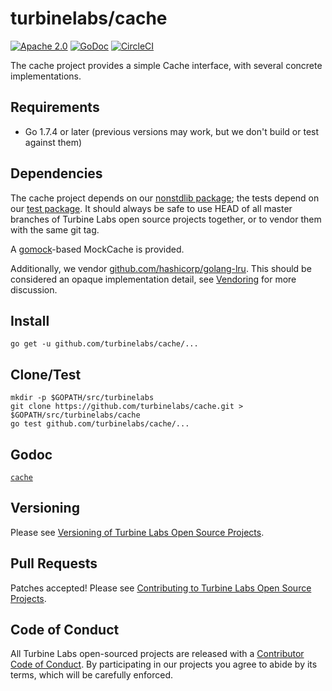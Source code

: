 
[//]: # ( Copyright 2017 Turbine Labs, Inc.                                   )
[//]: # ( you may not use this file except in compliance with the License.    )
[//]: # ( You may obtain a copy of the License at                             )
[//]: # (                                                                     )
[//]: # (     http://www.apache.org/licenses/LICENSE-2.0                      )
[//]: # (                                                                     )
[//]: # ( Unless required by applicable law or agreed to in writing, software )
[//]: # ( distributed under the License is distributed on an "AS IS" BASIS,   )
[//]: # ( WITHOUT WARRANTIES OR CONDITIONS OF ANY KIND, either express or     )
[//]: # ( implied. See the License for the specific language governing        )
[//]: # ( permissions and limitations under the License.                      )

# turbinelabs/cache

[![Apache 2.0](https://img.shields.io/hexpm/l/plug.svg)](LICENSE)
[![GoDoc](https://https://godoc.org/github.com/turbinelabs/cache?status.svg)](https://https://godoc.org/github.com/turbinelabs/cache)
[![CircleCI](https://circleci.com/gh/turbinelabs/cache.svg?style=shield)](https://circleci.com/gh/turbinelabs/cache)

The cache project provides a simple Cache interface, with several concrete
implementations.

## Requirements

- Go 1.7.4 or later (previous versions may work, but we don't build or test against them)

## Dependencies

The cache project depends on our [nonstdlib package](https://github.com/turbinelabs/nonstdlib);
the tests depend on our [test package](https://github.com/turbinelabs/test).
It should always be safe to use HEAD of all master branches of Turbine Labs
open source projects together, or to vendor them with the same git tag.

A [gomock](https://github.com/golang/mock)-based MockCache is provided.

Additionally, we vendor
[github.com/hashicorp/golang-lru](https://github.com/hashicorp/golang-lru).
This should be considered an opaque implementation detail,
see [Vendoring](http://github.com/turbinelabs/developer/blob/master/README.md#vendoring)
for more discussion.

## Install

```
go get -u github.com/turbinelabs/cache/...
```

## Clone/Test

```
mkdir -p $GOPATH/src/turbinelabs
git clone https://github.com/turbinelabs/cache.git > $GOPATH/src/turbinelabs/cache
go test github.com/turbinelabs/cache/...
```

## Godoc

[`cache`](https://godoc.org/github.com/turbinelabs/cache)

## Versioning

Please see [Versioning of Turbine Labs Open Source Projects](http://github.com/turbinelabs/developer/blob/master/README.md#versioning).

## Pull Requests

Patches accepted! Please see [Contributing to Turbine Labs Open Source Projects](http://github.com/turbinelabs/developer/blob/master/README.md#contributing).

## Code of Conduct

All Turbine Labs open-sourced projects are released with a
[Contributor Code of Conduct](CODE_OF_CONDUCT.md). By participating in our
projects you agree to abide by its terms, which will be carefully enforced.
